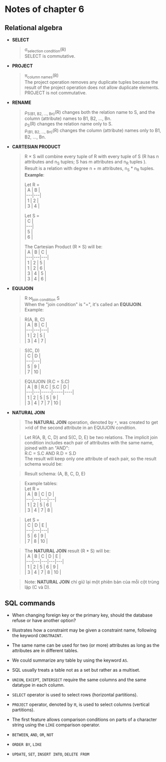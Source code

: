 # Notes of chapter 6

## Relational algebra

- **SELECT**

  > σ<sub>selection condition</sub>(R)  
  > SELECT is commutative.

- **PROJECT**

  > π<sub>column names</sub>(R)  
  > The project operation removes any duplicate tuples because the result of the project operation does not allow duplicate elements.  
  > PROJECT is not commutative.

- **RENAME**

  > ρ<sub>S(B1, B2, ..., Bn)</sub>(R) changes both the relation name to S, and the column (attribute) names to B1, B2, ..., Bn.  
  > ρ<sub>S</sub>(R) changes the relation name only to S.  
  > ρ<sub>(B1, B2, ..., Bn)</sub>(R) changes the column (attribute) names only to B1, B2, ..., Bn.

- **CARTESIAN PRODUCT**

  > R × S will combine every tuple of R with every tuple of S (R has n attributes and n<sub>S</sub> tuples; S has m attributes and n<sub>R</sub> tuples ).  
  > Result is a relation with degree n + m attributes, n<sub>S</sub> \* n<sub>R</sub> tuples.
  > **Example**:
  >
  > Let R =  
  > | A | B |  
  > |---|---|  
  > | 1 | 2 |  
  > | 3 | 4 |
  >
  > Let S =  
  > | C |  
  > |---|  
  > | 5 |  
  > | 6 |
  >
  > The Cartesian Product (R × S) will be:  
  > | A | B | C |  
  > |---|---|---|  
  > | 1 | 2 | 5 |  
  > | 1 | 2 | 6 |  
  > | 3 | 4 | 5 |  
  > | 3 | 4 | 6 |

- **EQUIJOIN**

  > R ⨝<sub>join condition</sub> S  
  > When the "join condition" is "=", it's called an **EQUIJOIN**.  
  > Example:

  > R(A, B, C)  
  > | A | B | C |  
  > |---|---|---|  
  > | 1 | 2 | 5 |  
  > | 3 | 4 | 7 |

  > S(C, D)  
  > | C | D |  
  > |---|---|  
  > | 5 | 9 |  
  > | 7 | 10 |

  > EQUIJOIN (R.C = S.C)  
  > | A | B | R.C | S.C | D |  
  > |---|---|-----|-----|----|  
  > | 1 | 2 | 5 | 5 | 9 |  
  > | 3 | 4 | 7 | 7 | 10 |

- **NATURAL JOIN**

  > The **NATURAL JOIN** operation, denoted by `*`, was created to get >rid of the second attribute in an EQUIJOIN condition.

  > Let R(A, B, C, D) and S(C, D, E) be two relations. The implicit join condition includes each pair of attributes with the same name, joined with an "AND":  
  > R.C = S.C AND R.D = S.D  
  > The result will keep only one attribute of each pair, so the result schema would be:

  > Result schema: (A, B, C, D, E)

  > Example tables:  
  > Let R =  
  > | A | B | C | D |  
  > |---|---|---|---|  
  > | 1 | 2 | 5 | 6 |  
  > | 3 | 4 | 7 | 8 |

  > Let S =  
  > | C | D | E |  
  > |---|---|---|  
  > | 5 | 6 | 9 |  
  > | 7 | 8 | 10 |

  > The **NATURAL JOIN** result (R \* S) will be:  
  > | A | B | C | D | E |  
  > |---|---|---|---|---|  
  > | 1 | 2 | 5 | 6 | 9 |  
  > | 3 | 4 | 7 | 8 | 10 |

  > Note: **NATURAL JOIN** chỉ giữ lại một phiên bản của mỗi cột trùng lặp (C và D).

## SQL commands

- When changing foreign key or the primary key, should the database refuse or have another option?

- Illustrates how a constraint may be given a constraint name, following the keyword `CONSTRAINT`.

- The same name can be used for two (or more) attributes as long as the attributes are in different tables.

- We could summarize any table by using the keyword `AS`.

- SQL usually treats a table not as a set but rather as a multiset.

- `UNION`, `EXCEPT`, `INTERSECT` require the same columns and the same datatype in each column.

- `SELECT` operator is used to select rows (horizontal partitions).

- `PROJECT` operator, denoted by π, is used to select columns (vertical partitions).

- The first feature allows comparison conditions on parts of a character string using the `LIKE` comparison operator.

- `BETWEEN`, `AND`, `OR`, `NOT`

- `ORDER BY`, `LIKE`

- `UPDATE`, `SET`, `INSERT INTO`, `DELETE FROM`
